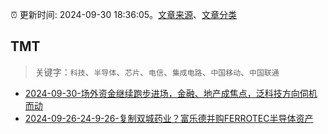 :alarm_clock: 更新时间: 2024-09-30 18:36:05。[文章来源](/README.md)、[文章分类](/TAGS.md)

## TMT


> 关键字：`科技`、`半导体`、`芯片`、`电信`、`集成电路`、`中国移动`、`中国联通`



- [2024-09-30-场外资金继续跑步进场，金融、地产成焦点，泛科技方向伺机而动](https://www.cls.cn/detail/1813822) 
- [2024-09-26-24-9-26-复制双城药业？富乐德并购FERROTEC半导体资产](https://xueqiu.com/8772786299/305782060) 
